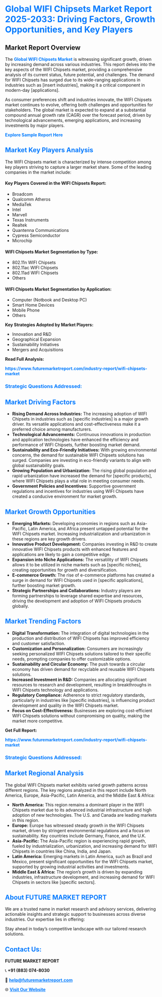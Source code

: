 <h1 style="color: #007BFF;">Global WIFI Chipsets Market Report 2025-2033: Driving Factors, Growth Opportunities, and Key Players</h1>

<section id="overview">
<h2>Market Report Overview</h2>
<p>The <a href="https://www.futuremarketreport.com/industry-report/wifi-chipsets-market" style="color: #007BFF; text-decoration: none;"><strong>Global WIFI Chipsets Market</strong></a> is witnessing significant growth, driven by increasing demand across various industries. This report delves into the key aspects of the WIFI Chipsets market, providing a comprehensive analysis of its current status, future potential, and challenges. The demand for WIFI Chipsets has surged due to its wide-ranging applications in industries such as [insert industries], making it a critical component in modern-day [applications].</p>
<p>As consumer preferences shift and industries innovate, the WIFI Chipsets market continues to evolve, offering both challenges and opportunities for stakeholders. The global market is expected to expand at a substantial compound annual growth rate (CAGR) over the forecast period, driven by technological advancements, emerging applications, and increasing investments by major players.</p>
</section>

<section id="overview">
<p><a href="https://www.futuremarketreport.com/request-sample/reportId=28281" style="color: #007BFF; text-decoration: none;"><strong>Explore Sample Report Here</strong></a></p>
</section>

<section id="key-players">
<h2 style="color: #007BFF;">Market Key Players Analysis</h2>
<p>The WIFI Chipsets market is characterized by intense competition among key players striving to capture a larger market share. Some of the leading companies in the market include:</p>
<h4>Key Players Covered in the WIFI Chipsets Report:</h4>
<ul><li>Broadcom</li><li>Qualcomm Atheros</li><li>MediaTek</li><li>Intel</li><li>Marvell</li><li>Texas Instruments</li><li>Realtek</li><li>Quantenna Communications</li><li>Cypress Semiconductor</li><li>Microchip</li></ul>
<h4>WIFI Chipsets Market Segmentation by Type:</h4>
<ul><li>802.11n WIFI Chipsets</li><li>802.11ac WIFI Chipsets</li><li>802.11ad WIFI Chipsets</li><li>Others</li></ul>

<h4>WIFI Chipsets Market Segmentation by Application:</h4>
<ul><li>Computer (Notbook and Desktop PC)</li><li>Smart Home Devices</li><li>Mobile Phone</li><li>Others</li></ul>
<p><strong>Key Strategies Adopted by Market Players:</strong></p>
<ul>
<li>Innovation and R&D</li>
<li>Geographical Expansion</li>
<li>Sustainability Initiatives</li>
<li>Mergers and Acquisitions</li>
</ul>
</section>

<section>
<p><strong>Read Full Analysis: </strong></p><a href="https://www.futuremarketreport.com/industry-report/wifi-chipsets-market" style="color: #007BFF; text-decoration: none;"><strong>https://www.futuremarketreport.com/industry-report/wifi-chipsets-market</strong></a>
<h3 style="color: #007BFF;">Strategic Questions Addressed:</h3>
</section>

<section id="driving-factors">
<h2 style="color: #007BFF;">Market Driving Factors</h2>
<ul>
<li><strong>Rising Demand Across Industries:</strong> The increasing adoption of WIFI Chipsets in industries such as [specific industries] is a major growth driver. Its versatile applications and cost-effectiveness make it a preferred choice among manufacturers.</li>
<li><strong>Technological Advancements:</strong> Continuous innovations in production and application technologies have enhanced the efficiency and performance of WIFI Chipsets, further boosting market demand.</li>
<li><strong>Sustainability and Eco-Friendly Initiatives:</strong> With growing environmental concerns, the demand for sustainable WIFI Chipsets solutions has surged. Companies are investing in eco-friendly variants to align with global sustainability goals.</li>
<li><strong>Growing Population and Urbanization:</strong> The rising global population and rapid urbanization have increased the demand for [specific products], where WIFI Chipsets plays a vital role in meeting consumer needs.</li>
<li><strong>Government Policies and Incentives:</strong> Supportive government regulations and incentives for industries using WIFI Chipsets have created a conducive environment for market growth.</li>
</ul>
</section>

<section id="growth-opportunities">
<h2 style="color: #007BFF;">Market Growth Opportunities</h2>
<ul>
<li><strong>Emerging Markets:</strong> Developing economies in regions such as Asia-Pacific, Latin America, and Africa present untapped potential for the WIFI Chipsets market. Increasing industrialization and urbanization in these regions are key growth drivers.</li>
<li><strong>Innovative Product Development:</strong> Companies investing in R&D to create innovative WIFI Chipsets products with enhanced features and applications are likely to gain a competitive edge.</li>
<li><strong>Expansion into Niche Applications:</strong> The versatility of WIFI Chipsets allows it to be utilized in niche markets such as [specific niches], creating opportunities for growth and diversification.</li>
<li><strong>E-commerce Growth:</strong> The rise of e-commerce platforms has created a surge in demand for WIFI Chipsets used in [specific applications], further boosting market growth.</li>
<li><strong>Strategic Partnerships and Collaborations:</strong> Industry players are forming partnerships to leverage shared expertise and resources, driving the development and adoption of WIFI Chipsets products globally.</li>
</ul>
</section>

<section id="trending-factors">
<h2 style="color: #007BFF;">Market Trending Factors</h2>
<ul>
<li><strong>Digital Transformation:</strong> The integration of digital technologies in the production and distribution of WIFI Chipsets has improved efficiency and customer satisfaction.</li>
<li><strong>Customization and Personalization:</strong> Consumers are increasingly seeking personalized WIFI Chipsets solutions tailored to their specific needs, prompting companies to offer customizable options.</li>
<li><strong>Sustainability and Circular Economy:</strong> The push towards a circular economy has driven demand for recyclable and reusable WIFI Chipsets solutions.</li>
<li><strong>Increased Investment in R&D:</strong> Companies are allocating significant resources to research and development, resulting in breakthroughs in WIFI Chipsets technology and applications.</li>
<li><strong>Regulatory Compliance:</strong> Adherence to strict regulatory standards, particularly in industries like [specific industries], is influencing product development and quality in the WIFI Chipsets market.</li>
<li><strong>Focus on Cost-Effectiveness:</strong> Businesses are exploring cost-efficient WIFI Chipsets solutions without compromising on quality, making the market more competitive.</li>
</ul>
</section>

<section>
<p><strong>Get Full Report: </strong></p><a href="https://www.futuremarketreport.com/industry-report/wifi-chipsets-market" style="color: #007BFF; text-decoration: none;"><strong>https://www.futuremarketreport.com/industry-report/wifi-chipsets-market</strong></a>
<h3 style="color: #007BFF;">Strategic Questions Addressed:</h3>
</section>


<section id="regional-analysis">
<h2 style="color: #007BFF;">Market Regional Analysis</h2>
<p>The global WIFI Chipsets market exhibits varied growth patterns across different regions. The key regions analyzed in this report include North America, Europe, Asia-Pacific, Latin America, and the Middle East & Africa:</p>
<ul>
<li><strong>North America:</strong> This region remains a dominant player in the WIFI Chipsets market due to its advanced industrial infrastructure and high adoption of new technologies. The U.S. and Canada are leading markets in this region.</li>
<li><strong>Europe:</strong> Europe has witnessed steady growth in the WIFI Chipsets market, driven by stringent environmental regulations and a focus on sustainability. Key countries include Germany, France, and the U.K.</li>
<li><strong>Asia-Pacific:</strong> The Asia-Pacific region is experiencing rapid growth, fueled by industrialization, urbanization, and increasing demand for WIFI Chipsets in countries like China, India, and Japan.</li>
<li><strong>Latin America:</strong> Emerging markets in Latin America, such as Brazil and Mexico, present significant opportunities for the WIFI Chipsets market, supported by growing industrial activities and investments.</li>
<li><strong>Middle East & Africa:</strong> The region’s growth is driven by expanding industries, infrastructure development, and increasing demand for WIFI Chipsets in sectors like [specific sectors].</li>
</ul>
</section>

<footer>
<h2 style="color: #007BFF;">About FUTURE MARKET REPORT</h2>
<p>We are a trusted name in market research and advisory services, delivering actionable insights and strategic support to businesses across diverse industries. Our expertise lies in offering:</p>

<p>Stay ahead in today’s competitive landscape with our tailored research solutions.</p>

<h2 style="color: #007BFF;">Contact Us:</h2>
<p><strong>FUTURE MARKET REPORT</strong></p>
<p>📞 <strong>+91 (883) 074-8030</strong></p>
<p>📧 <strong><a href="mailto:help@futuremarketreport.com" style="color: #007BFF;">help@futuremarketreport.com</a></strong></p>
<p>🌐 <strong><a href="https://www.futuremarketreport.com/" style="color: #007BFF;">Visit Our Website</a></strong></p>
</footer>